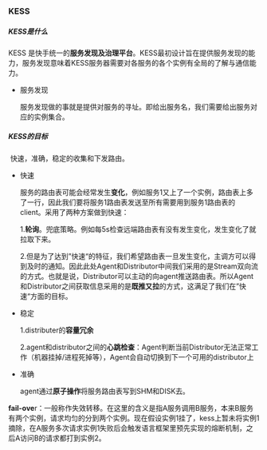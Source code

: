 ### KESS

##### KESS是什么

KESS 是快手统一的**服务发现及治理平台**。KESS最初设计旨在提供服务发现的能力，服务发现意味着KESS服务器需要对各服务的各个实例有全局的了解与通信能力。

- 服务发现 

  服务发现做的事就是提供对服务的寻址。即给出服务名，我们需要给出服务对应的实例集合。

##### KESS的目标

​	快速，准确，稳定的收集和下发路由。

- 快速

  服务的路由表可能会经常发生**变化**，例如服务1又上了一个实例，路由表上多了一行，因此我们要将服务1路由表发送至所有需要用到服务1路由表的client。采用了两种方案做到快速：

  1.**轮询**。兜底策略。例如每5s检查远端路由表有没有发生变化，发生变化了就拉取下来。

  2.但是为了达到”快速“的特征，我们希望路由表一旦发生变化，主调方可以得到及时的通知。因此此处Agent和Distributor中间我们采用的是Stream双向流的方式。也就是说，Distributor可以主动的向agent推送路由表。所以Agent和Distributor之间获取信息采用的是**既推又拉**的方式，这满足了我们在”快速“方面的目标。

- 稳定

  1.distributer的**容量冗余**

  2.agent和distributor之间的**心跳检查**：Agent判断当前Distributor无法正常工作（机器挂掉/进程死掉等），Agent会自动切换到下一个可用的distributor上

- 准确

  agent通过**原子操作**将服务路由表写到SHM和DISK去。

​	**fail-ove**r：一般称作失效转移。在这里的含义是指A服务调用B服务，本来B服务有两个实例，请求均匀的分到两个实例。现在假设实例1挂了，kess上暂未将实例1摘除，在A服务多次请求实例1失败后会触发语言框架里预先实现的熔断机制，之后A访问B的请求都打到实例2。